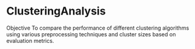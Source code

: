 # ClusteringAnalysis
Objective To compare the performance of different clustering algorithms using various preprocessing techniques and cluster sizes based on evaluation metrics.
